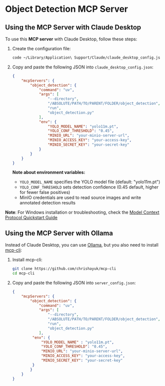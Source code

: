 # Object Detection MCP Server

## Using the MCP Server with Claude Desktop

To use this **MCP server** with Claude Desktop, follow these steps:

1. Create the configuration file:
   ```bash
   code ~/Library/Application\ Support/Claude/claude_desktop_config.json
   ```

2. Copy and paste the following JSON into `claude_desktop_config.json`:

   ```json
   {
       "mcpServers": {
           "object_detection": {
               "command": "uv",
               "args": [
                   "--directory",
                   "/ABSOLUTE/PATH/TO/PARENT/FOLDER/object_detection",
                   "run",
                   "object_detection.py"
               ],
               "env": {
                   "YOLO_MODEL_NAME": "yolo11m.pt",
                   "YOLO_CONF_THRESHOLD": "0.45",
                   "MINIO_URL": "your-minio-server-url",
                   "MINIO_ACCESS_KEY": "your-access-key",
                   "MINIO_SECRET_KEY": "your-secret-key"
               }
           }
       }
   }
   ```

   **Note about environment variables:**
   - `YOLO_MODEL_NAME` specifies the YOLO model file (default: "yolo11m.pt")
   - `YOLO_CONF_THRESHOLD` sets detection confidence (0.45 default, higher for fewer false positives)
   - MinIO credentials are used to read source images and write annotated detection results

**Note**: For Windows installation or troubleshooting, check the [Model Context Protocol Quickstart Guide](https://modelcontextprotocol.io/quickstart/server)


## Using the MCP Server with Ollama

Instead of Claude Desktop, you can use [Ollama](https://github.com/ollama/ollama), but you also need to install [mcp-cli](https://github.com/chrishayuk/mcp-cli):

1. Install mcp-cli:
   ```bash
   git clone https://github.com/chrishayuk/mcp-cli
   cd mcp-cli
   ```

2. Copy and paste the following JSON into `server_config.json`:

   ```json
   {
       "mcpServers": {
           "object_detection": {
               "command": "uv",
               "args": [
                   "--directory",
                   "/ABSOLUTE/PATH/TO/PARENT/FOLDER/object_detection",
                   "run",
                   "object_detection.py"
               ],
            "env": {
                "YOLO_MODEL_NAME" : "yolo11m.pt",
                "YOLO_CONF_THRESHOLD": "0.45", 
                "MINIO_URL": "your-minio-server-url",
                "MINIO_ACCESS_KEY": "your-access-key",
                "MINIO_SECRET_KEY": "your-secret-key"
            }
           }
       }
   }
   ```